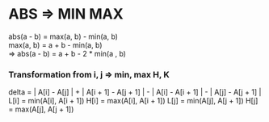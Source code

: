 # ABS => MIN MAX
abs(a - b) = max(a, b) - min(a, b) <br />
max(a, b) = a + b - min(a, b) <br />
=> abs(a - b) = a + b - 2 * min(a , b) <br />
### Transformation from i, j => min, max H, K
delta = | A[i] - A[j] | + | A[i + 1] - A[j + 1] | - | A[i] - A[i + 1] | - | A[j] - A[j + 1] |
L[i] = min(A[i], A[i + 1])
H[i] = max(A[i], A[i + 1])
L[j] = min(A[j], A[j + 1])
H[j] = max(A[j], A[j + 1])
